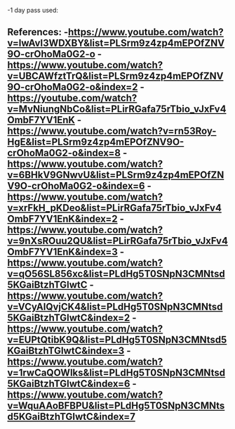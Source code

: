 -1 day pass used:

References:
-https://www.youtube.com/watch?v=lwAvI3WDXBY&list=PLSrm9z4zp4mEPOfZNV9O-crOhoMa0G2-o
-https://www.youtube.com/watch?v=UBCAWfztTrQ&list=PLSrm9z4zp4mEPOfZNV9O-crOhoMa0G2-o&index=2
-https://youtube.com/watch?v=MvNiungNbCo&list=PLirRGafa75rTbio_vJxFv4OmbF7YV1EnK
-https://www.youtube.com/watch?v=rn53Roy-HgE&list=PLSrm9z4zp4mEPOfZNV9O-crOhoMa0G2-o&index=8
-https://www.youtube.com/watch?v=6BHkV9GNwvU&list=PLSrm9z4zp4mEPOfZNV9O-crOhoMa0G2-o&index=6
-https://www.youtube.com/watch?v=xrFkH_pKDeo&list=PLirRGafa75rTbio_vJxFv4OmbF7YV1EnK&index=2
-https://www.youtube.com/watch?v=9nXsROuu2QU&list=PLirRGafa75rTbio_vJxFv4OmbF7YV1EnK&index=3
-https://www.youtube.com/watch?v=qO56SL856xc&list=PLdHg5T0SNpN3CMNtsd5KGaiBtzhTGIwtC
-https://www.youtube.com/watch?v=VCyAlQvjCK4&list=PLdHg5T0SNpN3CMNtsd5KGaiBtzhTGIwtC&index=2
-https://www.youtube.com/watch?v=EUPtQtibK9Q&list=PLdHg5T0SNpN3CMNtsd5KGaiBtzhTGIwtC&index=3
-https://www.youtube.com/watch?v=1rwCaQOWlks&list=PLdHg5T0SNpN3CMNtsd5KGaiBtzhTGIwtC&index=6
-https://www.youtube.com/watch?v=WquAAoBFBPU&list=PLdHg5T0SNpN3CMNtsd5KGaiBtzhTGIwtC&index=7
-


